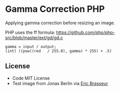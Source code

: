 # Gamma Correction PHP
Applying gamma correction before resizing an image.

PHP uses the ff formula: https://github.com/php/php-src/blob/master/ext/gd/gd.c

    gamma = input / output;
    (int) ((pow((red   / 255.0), gamma) * 255) + .5)


## License
- Code MIT License
- Test image from Jonas Berlin via [Eric Brasseur](https://web.archive.org/web/20160112115812/http://www.4p8.com/eric.brasseur/gamma.html)